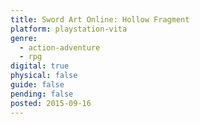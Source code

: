 ```yaml
---
title: Sword Art Online: Hollow Fragment
platform: playstation-vita
genre:
  - action-adventure
  - rpg
digital: true
physical: false
guide: false
pending: false
posted: 2015-09-16
---
```


